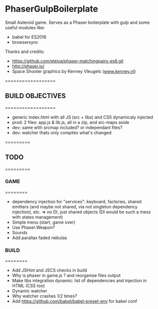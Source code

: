 # PhaserGulpBoilerplate

Small Asteroid game.
Serves as a Phaser boilerplate with gulp and some useful modules like:
 - babel for ES2016
 - browsersync

Thanks and credits:
 - https://github.com/eleiva/phaser-matchingpairs-es6.git
 - http://phaser.io/
 - Space Shooter graphics by Kenney Vleugels (www.kenney.nl)

==================
## BUILD OBJECTIVES
==================

 - generic index.html with all JS (src + libs) and CSS dynamicaly injected
 - prod: 2 files: app.js & lib.js, all in a zip, and src-maps aside
 - dev: same with srcmap included? or independant files?
 - dev: watcher thats only compiles what's changed

=========
## TODO
=========

### GAME
========
 - dependency injection for "services": keyboard, factories, shared emitters (and maybe not shared, via not singleton dependency injection), etc. => no DI, just shared objects (DI would be such a mess with states management)
 - Simple menu (start, game over)
 - Use Phaser.Weapon?
 - Sounds
 - Add parallax faded nebulas

### BUILD
========
 - Add JSHint and JSCS checks in build
 - Why is phaser in game.js ? and reorganise files output
 - Make libs integration dynamic: list of dependencies and injection in HTML (CSS too)
 - Dynamic watcher
 - Why watcher crashes 1/2 times?
 - Add https://github.com/babel/babel-preset-env for babel conf
